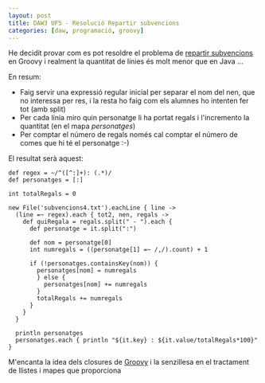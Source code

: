 ```yaml
---
layout: post
title: DAW3 UF5 - Resolució Repartir subvencions
categories: [daw, programació, groovy]
---
```

He decidit provar com es pot resoldre el problema de [repartir subvencions](http://blog.utrescu.cat/Repartidor%20de%20subvencions/) en Groovy i realment la quantitat de línies és molt menor que en Java ...

En resum:

- Faig servir una expressió regular inicial per separar el nom del nen, que no interessa per res, i la resta ho faig com els alumnes ho intenten fer tot (amb split)
- Per cada línia miro quin personatge li ha portat regals i l'incremento la quantitat (en el mapa *personatges*)
- Per comptar el número de regals només cal comptar el número de comes que hi té el personatge :-)

El resultat serà aquest:

    def regex = ~/^([^:]+): (.*)/
    def personatges = [:]

    int totalRegals = 0

    new File('subvencions4.txt').eachLine { line ->
      (line =~ regex).each { tot2, nen, regals ->
        def quiRegala = regals.split(" - ").each {
          def personatge = it.split(":")

          def nom = personatge[0]
          int numregals = ((personatge[1] =~ /,/).count) + 1

          if (!personatges.containsKey(nom)) {
            personatges[nom] = numregals
            } else {
              personatges[nom] += numregals
            }
            totalRegals += numregals
          }
        }
      }

      println personatges
      personatges.each { println "${it.key} : ${it.value/totalRegals*100}" }

M'encanta la idea dels closures de [Groovy](http://www.groovy-lang.org/) i la senzillesa en el tractament de llistes i mapes que proporciona
